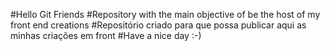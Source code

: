 #Hello Git Friends
#Repository with the main objective of be the host of my front end creations
#Repositório criado para que possa publicar aqui as minhas criações em front
#Have a nice day :-)